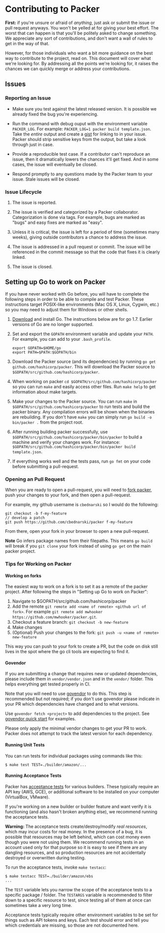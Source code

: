 # Contributing to Packer

**First:** if you're unsure or afraid of _anything_, just ask
or submit the issue or pull request anyways. You won't be yelled at for
giving your best effort. The worst that can happen is that you'll be
politely asked to change something. We appreciate any sort of contributions,
and don't want a wall of rules to get in the way of that.

However, for those individuals who want a bit more guidance on the
best way to contribute to the project, read on. This document will cover
what we're looking for. By addressing all the points we're looking for,
it raises the chances we can quickly merge or address your contributions.

## Issues

### Reporting an Issue

* Make sure you test against the latest released version. It is possible
  we already fixed the bug you're experiencing.

* Run the command with debug ouput with the environment variable
  `PACKER_LOG`. For example: `PACKER_LOG=1 packer build template.json`. Take
  the *entire* output and create a [gist](https://gist.github.com) for linking
  to in your issue. Packer should strip sensitive keys from the output,
  but take a look through just in case.

* Provide a reproducible test case. If a contributor can't reproduce an
  issue, then it dramatically lowers the chances it'll get fixed. And in
  some cases, the issue will eventually be closed.

* Respond promptly to any questions made by the Packer team to your issue.
  Stale issues will be closed.

### Issue Lifecycle

1. The issue is reported.

2. The issue is verified and categorized by a Packer collaborator.
   Categorization is done via tags. For example, bugs are marked as "bugs"
   and easy fixes are marked as "easy".

3. Unless it is critical, the issue is left for a period of time (sometimes
   many weeks), giving outside contributors a chance to address the issue.

4. The issue is addressed in a pull request or commit. The issue will be
   referenced in the commit message so that the code that fixes it is clearly
   linked.

5. The issue is closed.

## Setting up Go to work on Packer

If you have never worked with Go before, you will have to complete the
following steps in order to be able to compile and test Packer. These instructions target POSIX-like environments (Mac OS X, Linux, Cygwin, etc.) so you may need to adjust them for Windows or other shells.

1. [Download](https://golang.org/dl) and install Go. The instructions below
   are for go 1.7. Earlier versions of Go are no longer supported.

2. Set and export the `GOPATH` environment variable and update your `PATH`. For
   example, you can add to your `.bash_profile`.

    ```
    export GOPATH=$HOME/go
    export PATH=$PATH:$GOPATH/bin
    ```

3. Download the Packer source (and its dependencies) by running `go get
   github.com/hashicorp/packer`. This will download the Packer source to
   `$GOPATH/src/github.com/hashicorp/packer`.

4. When working on packer `cd $GOPATH/src/github.com/hashicorp/packer` so you
   can run `make` and easily access other files. Run `make help` to get
   information about make targets.

5. Make your changes to the Packer source. You can run `make` in
   `$GOPATH/src/github.com/hashicorp/packer` to run tests and build the packer
   binary. Any compilation errors will be shown when the binaries are
   rebuilding. If you don't have `make` you can simply run `go build -o bin/packer .` from the project root.

6. After running building packer successfully, use
   `$GOPATH/src/github.com/hashicorp/packer/bin/packer` to build a machine and
   verify your changes work. For instance: `$GOPATH/src/github.com/hashicorp/packer/bin/packer build template.json`.

7. If everything works well and the tests pass, run `go fmt` on your code
   before submitting a pull-request.

### Opening an Pull Request

When you are ready to open a pull-request, you will need to [fork packer](https://github.com/hashicorp/packer#fork-destination-box), push your changes to your fork, and then open a pull-request.

For example, my github username is `cbednarski` so I would do the following:

    git checkout -b f-my-feature
    // develop a patch
    git push https://github.com/cbednarski/packer f-my-feature

From there, open your fork in your browser to open a new pull-request.

**Note** Go infers package names from their filepaths. This means `go build` will break if you `git clone` your fork instead of using `go get` on the main packer project.

### Tips for Working on Packer

#### Working on forks

The easiest way to work on a fork is to set it as a remote of the packer project. After following the steps in "Setting up Go to work on Packer":

1. Navigate to $GOPATH/src/github.com/hashicorp/packer
2. Add the remote `git remote add <name of remote> <github url of fork>`. For example `git remote add mwhooker https://github.com/mwhooker/packer.git`.
3. Checkout a feature branch: `git checkout -b new-feature`
4. Make changes
5. (Optional) Push your changes to the fork: `git push -u <name of remote> new-feature`

This way you can push to your fork to create a PR, but the code on disk still lives in the spot where the go cli tools are expecting to find it.

#### Govendor

If you are submitting a change that requires new or updated dependencies, please include them in `vendor/vendor.json` and in the `vendor/` folder.  This helps everything get tested properly in CI.

Note that you will need to use [govendor](https://github.com/kardianos/govendor) to do this. This step is recommended but not required; if you don't use govendor please indicate in your PR which dependencies have changed and to what versions.

Use `govendor fetch <project>` to add dependencies to the project. See
[govendor quick
start](https://github.com/kardianos/govendor#quick-start-also-see-the-faq) for
examples.

Please only apply the minimal vendor changes to get your PR to work. Packer does not attempt to track the latest version for each dependency.

#### Running Unit Tests

You can run tests for individual packages using commands like this:

    $ make test TEST=./builder/amazon/...

#### Running Acceptance Tests

Packer has [acceptance tests](https://en.wikipedia.org/wiki/Acceptance_testing)
for various builders. These typically require an API key (AWS, GCE), or
additional software to be installed on your computer (VirtualBox, VMware).

If you're working on a new builder or builder feature and want verify it is functioning (and also hasn't broken anything else), we recommend running the
acceptance tests.

**Warning:** The acceptance tests create/destroy/modify *real resources*, which
may incur costs for real money. In the presence of a bug, it is possible that resources may be left behind, which can cost money even though you were not using them. We recommend running tests in an account used only for that purpose so it is easy to see if there are any dangling resources, and so production resources are not accidentally destroyed or overwritten during testing.

To run the acceptance tests, invoke `make testacc`:

    $ make testacc TEST=./builder/amazon/ebs
    ...

The `TEST` variable lets you narrow the scope of the acceptance tests to a
specific package / folder. The `TESTARGS` variable is recommended to filter
down to a specific resource to test, since testing all of them at once can
sometimes take a very long time.

Acceptance tests typically require other environment variables to be set for
things such as API tokens and keys. Each test should error and tell you which
credentials are missing, so those are not documented here.
